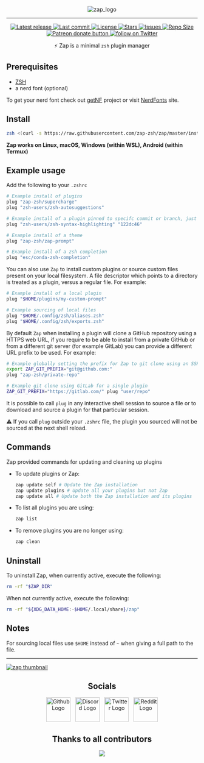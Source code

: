 <div align="center">

![zap_logo](https://user-images.githubusercontent.com/29136904/202043505-8fda8d1e-3669-463b-a0c9-38c367ffb753.png)

</div>

---

<div align="center">

<p>
    <a href="https://github.com/zap-zsh/zap/releases/latest">
      <img alt="Latest release" src="https://img.shields.io/github/v/release/zap-zsh/zap?style=for-the-badge&logo=starship&color=C9CBFF&logoColor=D9E0EE&labelColor=302D41" />
    </a>
    <a href="https://github.com/zap-zsh/zap/pulse">
      <img alt="Last commit" src="https://img.shields.io/github/last-commit/zap-zsh/zap?style=for-the-badge&logo=starship&color=8bd5ca&logoColor=D9E0EE&labelColor=302D41"/>
    </a>
    <a href="https://github.com/zap-zsh/zap/blob/master/LICENSE">
      <img alt="License" src="https://img.shields.io/github/license/zap-zsh/zap?style=for-the-badge&logo=starship&color=ee999f&logoColor=D9E0EE&labelColor=302D41" />
    </a>
    <a href="https://github.com/zap-zsh/zap/stargazers">
      <img alt="Stars" src="https://img.shields.io/github/stars/zap-zsh/zap?style=for-the-badge&logo=starship&color=c69ff5&logoColor=D9E0EE&labelColor=302D41" />
    </a>
    <a href="https://github.com/zap-zsh/zap/issues">
      <img alt="Issues" src="https://img.shields.io/github/issues/zap-zsh/zap?style=for-the-badge&logo=bilibili&color=F5E0DC&logoColor=D9E0EE&labelColor=302D41" />
    </a>
    <a href="https://github.com/zap-zsh/zap">
      <img alt="Repo Size" src="https://img.shields.io/github/repo-size/zap-zsh/zap?color=%23DDB6F2&label=SIZE&logo=codesandbox&style=for-the-badge&logoColor=D9E0EE&labelColor=302D41" />
    </a>
    <a href="https://patreon.com/chrisatmachine" title="Donate to this project using Patreon">
      <img alt="Patreon donate button" src="https://img.shields.io/badge/patreon-donate-yellow.svg?style=for-the-badge&logo=starship&color=f5a97f&logoColor=D9E0EE&labelColor=302D41" />
    </a>
    <a href="https://twitter.com/intent/follow?screen_name=chrisatmachine">
      <img alt="follow on Twitter" src="https://img.shields.io/twitter/follow/chrisatmachine?style=for-the-badge&logo=twitter&color=8aadf3&logoColor=D9E0EE&labelColor=302D41" />
    </a>

:zap: Zap is a minimal `zsh` plugin manager

</div>

## Prerequisites

- [ZSH](https://www.zsh.org/)
- a nerd font (optional)

To get your nerd font check out [getNF](https://github.com/ronniedroid/getnf) project or visit [NerdFonts](https://www.nerdfonts.com/) site.

## Install

```zsh
zsh <(curl -s https://raw.githubusercontent.com/zap-zsh/zap/master/install.zsh) --branch release-v1
```

**Zap works on Linux, macOS, Windows (within WSL), Android (within Termux)**

## Example usage

Add the following to your `.zshrc`

```zsh
# Example install of plugins
plug "zap-zsh/supercharge"
plug "zsh-users/zsh-autosuggestions"

# Example install of a plugin pinned to specifc commit or branch, just pass the git reference
plug "zsh-users/zsh-syntax-highlighting" "122dc46"

# Example install of a theme
plug "zap-zsh/zap-prompt"

# Example install of a zsh completion
plug "esc/conda-zsh-completion"
```

You can also use `Zap` to install custom plugins or source custom files present on your local filesystem. A file descriptor which points to a directory is treated as a plugin, versus a regular file. For example:

```zsh
# Example install of a local plugin
plug "$HOME/plugins/my-custom-prompt"

# Example sourcing of local files
plug "$HOME/.config/zsh/aliases.zsh"
plug "$HOME/.config/zsh/exports.zsh"
```

By default `Zap` when installing a plugin will clone a GitHub repository using a HTTPS web URL, if you require to be able to install from a private GitHub or from a different git server (for example GitLab) you can provide a different URL prefix to be used. For example:

```zsh
# Example globally setting the prefix for Zap to git clone using an SSH key
export ZAP_GIT_PREFIX="git@github.com:"
plug "zap-zsh/private-repo"

# Example git clone using GitLab for a single plugin
ZAP_GIT_PREFIX="https://gitlab.com/" plug "user/repo"
```

It is possible to call `plug` in any interactive shell session to source a file or to download and source a plugin for that particular session.

:warning: If you call `plug` outside your `.zshrc` file, the plugin you sourced will not be sourced at the next shell reload.

## Commands

Zap provided commands for updating and cleaning up plugins

- To update plugins or Zap:

  ```zsh
  zap update self # Update the Zap installation
  zap update plugins # Update all your plugins but not Zap
  zap update all # Update both the Zap installation and its plugins
  ```

- To list all plugins you are using:

  ```zsh
  zap list
  ```

- To remove plugins you are no longer using:

  ```zsh
  zap clean
  ```

## Uninstall

To uninstall Zap, when currently active, execute the following:

```zsh
rm -rf "$ZAP_DIR"
```

When not currently active, execute the following:

```zsh
rm -rf "${XDG_DATA_HOME:-$HOME/.local/share}/zap"
```

## Notes

For sourcing local files use `$HOME` instead of `~` when giving a full path to the file.

---

[![zap thumbnail](https://user-images.githubusercontent.com/29136904/238183118-943e3f25-5198-45a5-a22e-45a3a27db11d.png)](https://www.youtube.com/watch?v=LhDMw6n3GI4)

<!----------------------------------------------------------------------------->

<div align="center">

## Socials

<p align="center">
<a href="https://github.com/zap-zsh"><img src="https://user-images.githubusercontent.com/696094/196835284-c52d4bd1-7034-439e-848b-47d4f2933dff.svg" width="64" height="64" alt="Github Logo"/></a> <img src="assets/misc/transparent.png" height="1" width="5"/> <a href="https://discord.gg/Xb9B4Ny"><img src="https://user-images.githubusercontent.com/696094/196835282-f5c47d66-29b7-4210-9ee0-d9cdecde3559.svg" width="64" height="64" alt="Discord Logo"/></a> <img src="assets/misc/transparent.png" height="1" width="5"/> <a href="https://twitter.com/chrisatmachine"><img src="https://user-images.githubusercontent.com/696094/196835281-52617611-ede6-40da-a4bc-8c5025622bbf.svg" width="64" height="64" alt="Twitter Logo"/></a> <img src="assets/misc/transparent.png" height="1" width="5"/> <a href="https://reddit.com/r/zapzsh"><img src="https://user-images.githubusercontent.com/696094/196835278-041a4f99-28e1-4a93-8e35-c8912f1089fc.svg" width="64" height="64" alt="Reddit Logo"/></a>
</p>

## Thanks to all contributors

<a href="https://github.com/zap-zsh/zap/graphs/contributors">
  <img src="https://contrib.rocks/image?repo=zap-zsh/zap" />
</a>

</div>
